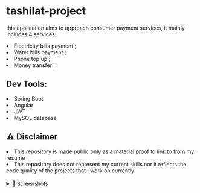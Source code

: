 # tashilat-project

this application aims to approach consumer payment services, it mainly includes 4 services:

<li>Electricity bills payment ;</li>
<li>Water bills payment ;</li>
<li>Phone top up ;</li>
<li>Money transfer ;</li>

## Dev Tools:

<li>Spring Boot</li>
<li>Angular</li>
<li>JWT</li>
<li>MySQL database</li>

## ⚠️ Disclaimer

<li>This repository is made public only as a material proof to link to from my resume</li>
<li>This repository does not represent my current skills nor it reflects the code quality of the projects that I work on currently</li>

</br>
<details><summary> 📸 Screenshots</summary>

|                                                                                                                                                   |                                                                                                                                                   |
| :-----------------------------------------------------------------------------------------------------------------------------------------------: | :-----------------------------------------------------------------------------------------------------------------------------------------------: |
| ![Screen Shot 2021-09-22 at 00 12 20](https://user-images.githubusercontent.com/61889011/134260357-aa07f388-527f-481c-b5bb-83d52e459c32.jpg) | ![Screen Shot 2021-09-22 at 00 16 16](https://user-images.githubusercontent.com/61889011/134260376-fdc2fb41-2ee3-4647-8292-e331fd006fa9.jpg) | 
| ![Screen Shot 2021-09-22 at 00 15 45](https://user-images.githubusercontent.com/61889011/134260388-702874fd-a6de-4cf7-85e8-9e65337e0914.jpg) |  |


</details>



